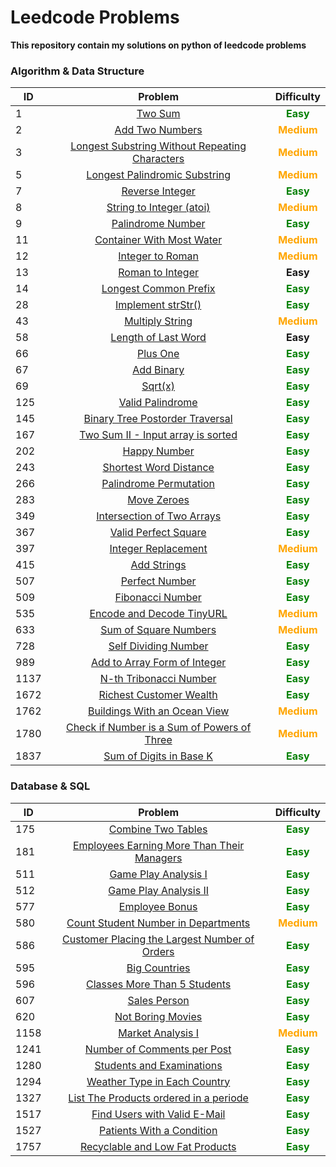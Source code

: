 # Leedcode Problems 

**This repository contain my solutions on python of leedcode problems**

### Algorithm & Data Structure 

| ID        | Problem           | Difficulty |
| ------------- |:-------------:|:-------------:|
| 1      | [Two Sum](1-two-sum) | <span style="color: Green;">**Easy** </span>|
| 2      | [Add Two Numbers](2-add-two-numbers) | <span style="color: Orange;">**Medium** </span> |
| 3      | [Longest Substring Without Repeating Characters](3-longest-substring-without-repeating-characters) | <span style="color: Orange;">**Medium** </span> |
| 5      | [Longest Palindromic Substring](5-longest-palindromic-substring) | <span style="color: Orange;">**Medium** </span> |
| 7      | [Reverse Integer](7-reverse-integer) |  <span style="color: Green;">**Easy** </span>|
| 8      | [String to Integer (atoi)](8-string-to-integer-atoi) | <span style="color: Orange;">**Medium** </span> |
| 9      | [Palindrome Number](9-palindrome-number) |  <span style="color: Green;">**Easy** </span>|
| 11      | [Container With Most Water](11-container-with-most-water) | <span style="color: Orange;">**Medium** </span> |
| 12      | [Integer to Roman](12-integer-to-roman) | <span style="color: Orange;">**Medium** </span> |
| 13      | [Roman to Integer](13-roman-to-integer) | **Easy** |
| 14      | [Longest Common Prefix](14-longest-common-prefix) |  <span style="color: Green;">**Easy** </span>|
| 28      | [Implement strStr()](28-implement-strStr) |  <span style="color: Green;">**Easy** </span>|
| 43      | [Multiply String](43-multiply-strings) | <span style="color: Orange;">**Medium** </span> |
| 58      | [Length of Last Word](58-length-of-last-word) | **Easy** |
| 66      | [Plus One](66-plus-one) | <span style="color: Green;">**Easy** </span>|
| 67      | [Add Binary](67-add-binary) | <span style="color: Green;">**Easy** </span>|
| 69      | [Sqrt(x)](69-sqrt(x)) | <span style="color: Green;">**Easy** </span>|
| 125      | [Valid Palindrome](125-valid-palindrome) | <span style="color: Green;">**Easy** </span>|
| 145      | [Binary Tree Postorder Traversal](145-binary-tree-postorder-traversal) | <span style="color: Green;">**Easy** </span>|
| 167      | [Two Sum II - Input array is sorted](167-two-sum-II) | <span style="color: Green;">**Easy** </span>|
| 202      | [Happy Number](202-happy-number) | <span style="color: Green;">**Easy** </span>|
| 243      | [Shortest Word Distance](243-shortest-word-distance) | <span style="color: Green;">**Easy** </span>|
| 266      | [Palindrome Permutation](266-palindrome-permutation) | <span style="color: Green;">**Easy** </span>|
| 283      | [Move Zeroes](283-move-zeroes) | <span style="color: Green;">**Easy** </span>|
| 349      | [Intersection of Two Arrays](349-intersection-of-two-arrays) | <span style="color: Green;">**Easy** </span>|
| 367      | [Valid Perfect Square](367-valid-perfect-square) | <span style="color: Green;">**Easy** </span>|
| 397      | [Integer Replacement](397-integer-replacement) | <span style="color: Orange;">**Medium** </span> |
| 415      | [Add Strings](415-add-strings) | <span style="color: Green;">**Easy** </span>|
| 507      | [Perfect Number](507-perfect-number) | <span style="color: Green;">**Easy** </span>|
| 509      | [Fibonacci Number](509-fibonacci-number) | <span style="color: Green;">**Easy** </span>|
| 535      | [Encode and Decode TinyURL](535-encode-and-decode-TinyURL) | <span style="color: Orange;">**Medium** </span> |
| 633      | [Sum of Square Numbers](633-sum-of-square-numbers) | <span style="color: Orange;">**Medium** </span> |
| 728      | [Self Dividing Number](728-self-dividing-numbers) | <span style="color: Green;">**Easy** </span>|
| 989      | [Add to Array Form of Integer](989-add-to-array-form-of-integer) | <span style="color: Green;">**Easy** </span>|
| 1137      | [N-th Tribonacci Number](1137-N-th-tribonacci-number) | <span style="color: Green;">**Easy** </span>|
| 1672      | [Richest Customer Wealth](1672-richest-customer-wealth) | <span style="color: Green;">**Easy** </span>|
| 1762     | [Buildings With an Ocean View](1762-buildings-with-an-ocean-view) | <span style="color: Orange;">**Medium** </span> |
| 1780     | [Check if Number is a Sum of Powers of Three](1780-check-if-number-is-a-sum-of-powers-of-three) | <span style="color: Orange;">**Medium** </span> |
| 1837      | [Sum of Digits in Base K](1837-sum-of-digits-in-base-K) | <span style="color: Green;">**Easy** </span>|


### Database & SQL 

| ID        | Problem           | Difficulty |
| ------------- |:-------------:|:-------------:|
| 175      | [Combine Two Tables](175-combine-two-tables) | <span style="color: Green;">**Easy** </span>|
| 181      | [Employees Earning More Than Their Managers](181-employees-earning-more-than-their-managers) | <span style="color: Green;">**Easy** </span>|
| 511      | [Game Play Analysis I](511-game-play-analysis-I) | <span style="color: Green;">**Easy** </span>|
| 512      | [Game Play Analysis II](512-game-play-analysis-II) | <span style="color: Green;">**Easy** </span>|
| 577      | [Employee Bonus](577-employee-bonus) | <span style="color: Green;">**Easy** </span>|
| 580      | [Count Student Number in Departments](580-count-student-number-in-departments) | <span style="color: Orange;">**Medium** </span> |
| 586      | [Customer Placing the Largest Number of Orders](586-customer-placing-the-largest-number-of-orders) | <span style="color: Green;">**Easy** </span>|
| 595      | [Big Countries](595-big-countries) | <span style="color: Green;">**Easy** </span>|
| 596      | [Classes More Than 5 Students](596-classes-more-than-5-sudents) | <span style="color: Green;">**Easy** </span>|
| 607      | [Sales Person](607-sales-person) | <span style="color: Green;">**Easy** </span>|
| 620      | [Not Boring Movies](620-not-boring-movies) | <span style="color: Green;">**Easy** </span>|
| 1158      | [Market Analysis I](1158-market-analysis-I) | <span style="color: Orange;">**Medium** </span> |
| 1241      | [Number of Comments per Post](1241-number-of-comments-per-post) | <span style="color: Green;">**Easy** </span>|
| 1280      | [Students and Examinations](1280-students-and-examinations) | <span style="color: Green;">**Easy** </span>|
| 1294      | [Weather Type in Each Country](1294-weather-type-in-each-country) | <span style="color: Green;">**Easy** </span>|
| 1327      | [List The Products ordered in a periode](1327-list-the-products-ordered-in-a-period) | <span style="color: Green;">**Easy** </span>|
| 1517      | [Find Users with Valid E-Mail](1517-find-users-with-valid-e-Mails) | <span style="color: Green;">**Easy** </span>|
| 1527      | [Patients With a Condition](1527-patients-with-a-condition) | <span style="color: Green;">**Easy** </span>|
| 1757      | [Recyclable and Low Fat Products](1757-recyclable-and-low-fat-products) | <span style="color: Green;">**Easy** </span>|


